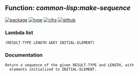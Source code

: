 ## Function: ***common-lisp:make-sequence***
[![package](https://img.shields.io/badge/Package-COMMON--LISP-5f9ea0.svg?style=social&colorA=999999)](../) [![type](https://img.shields.io/badge/Type-Function-5f9ea0.svg?style=social&colorA=999999)](../#function) [![clhs](https://img.shields.io/badge/CLHS-MAKE--SEQUENCE-5f9ea0.svg?style=social&colorA=999999)](http://www.lispworks.com/documentation/HyperSpec/Body/f_mk_seq.htm) [![github](https://img.shields.io/badge/GitHub-View_the_source-5f9ea0.svg?style=social&colorA=999999&logo=github)](https://github.com/sbcl/sbcl/blob/master/src/code/seq.lisp/) 
### Lambda list
```
(RESULT-TYPE LENGTH &KEY INITIAL-ELEMENT)
```
### Documentation
```
Return a sequence of the given RESULT-TYPE and LENGTH, with
  elements initialized to INITIAL-ELEMENT.
```
